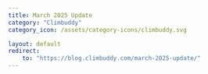 ```yaml
---
title: March 2025 Update
category: "Climbuddy"
category_icon: /assets/category-icons/climbuddy.svg

layout: default
redirect:
    to: "https://blog.climbuddy.com/march-2025-update/"
---
```

